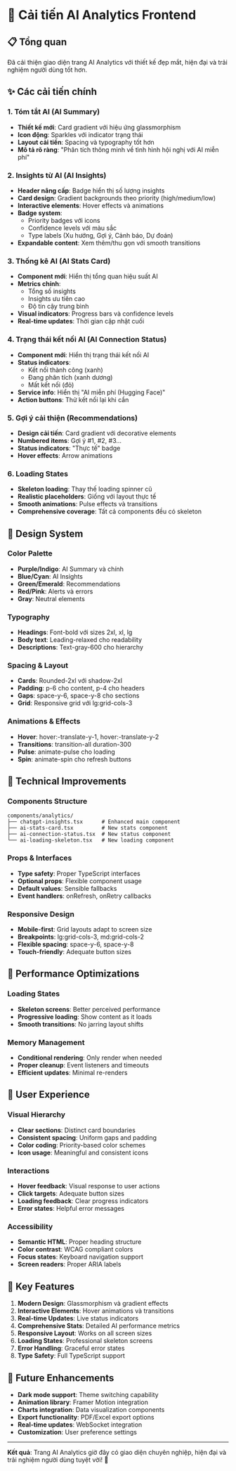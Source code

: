# 🚀 Cải tiến AI Analytics Frontend

## 📋 Tổng quan

Đã cải thiện giao diện trang AI Analytics với thiết kế đẹp mắt, hiện đại và trải nghiệm người dùng tốt hơn.

## ✨ Các cải tiến chính

### 1. **Tóm tắt AI (AI Summary)**

- **Thiết kế mới**: Card gradient với hiệu ứng glassmorphism
- **Icon động**: Sparkles với indicator trạng thái
- **Layout cải tiến**: Spacing và typography tốt hơn
- **Mô tả rõ ràng**: "Phân tích thông minh về tình hình hội nghị với AI miễn phí"

### 2. **Insights từ AI (AI Insights)**

- **Header nâng cấp**: Badge hiển thị số lượng insights
- **Card design**: Gradient backgrounds theo priority (high/medium/low)
- **Interactive elements**: Hover effects và animations
- **Badge system**:
  - Priority badges với icons
  - Confidence levels với màu sắc
  - Type labels (Xu hướng, Gợi ý, Cảnh báo, Dự đoán)
- **Expandable content**: Xem thêm/thu gọn với smooth transitions

### 3. **Thống kê AI (AI Stats Card)**

- **Component mới**: Hiển thị tổng quan hiệu suất AI
- **Metrics chính**:
  - Tổng số insights
  - Insights ưu tiên cao
  - Độ tin cậy trung bình
- **Visual indicators**: Progress bars và confidence levels
- **Real-time updates**: Thời gian cập nhật cuối

### 4. **Trạng thái kết nối AI (AI Connection Status)**

- **Component mới**: Hiển thị trạng thái kết nối AI
- **Status indicators**:
  - Kết nối thành công (xanh)
  - Đang phân tích (xanh dương)
  - Mất kết nối (đỏ)
- **Service info**: Hiển thị "AI miễn phí (Hugging Face)"
- **Action buttons**: Thử kết nối lại khi cần

### 5. **Gợi ý cải thiện (Recommendations)**

- **Design cải tiến**: Card gradient với decorative elements
- **Numbered items**: Gợi ý #1, #2, #3...
- **Status indicators**: "Thực tế" badge
- **Hover effects**: Arrow animations

### 6. **Loading States**

- **Skeleton loading**: Thay thế loading spinner cũ
- **Realistic placeholders**: Giống với layout thực tế
- **Smooth animations**: Pulse effects và transitions
- **Comprehensive coverage**: Tất cả components đều có skeleton

## 🎨 Design System

### **Color Palette**

- **Purple/Indigo**: AI Summary và chính
- **Blue/Cyan**: AI Insights
- **Green/Emerald**: Recommendations
- **Red/Pink**: Alerts và errors
- **Gray**: Neutral elements

### **Typography**

- **Headings**: Font-bold với sizes 2xl, xl, lg
- **Body text**: Leading-relaxed cho readability
- **Descriptions**: Text-gray-600 cho hierarchy

### **Spacing & Layout**

- **Cards**: Rounded-2xl với shadow-2xl
- **Padding**: p-6 cho content, p-4 cho headers
- **Gaps**: space-y-6, space-y-8 cho sections
- **Grid**: Responsive grid với lg:grid-cols-3

### **Animations & Effects**

- **Hover**: hover:-translate-y-1, hover:-translate-y-2
- **Transitions**: transition-all duration-300
- **Pulse**: animate-pulse cho loading
- **Spin**: animate-spin cho refresh buttons

## 🔧 Technical Improvements

### **Components Structure**

```
components/analytics/
├── chatgpt-insights.tsx      # Enhanced main component
├── ai-stats-card.tsx         # New stats component
├── ai-connection-status.tsx  # New status component
└── ai-loading-skeleton.tsx   # New loading component
```

### **Props & Interfaces**

- **Type safety**: Proper TypeScript interfaces
- **Optional props**: Flexible component usage
- **Default values**: Sensible fallbacks
- **Event handlers**: onRefresh, onRetry callbacks

### **Responsive Design**

- **Mobile-first**: Grid layouts adapt to screen size
- **Breakpoints**: lg:grid-cols-3, md:grid-cols-2
- **Flexible spacing**: space-y-6, space-y-8
- **Touch-friendly**: Adequate button sizes

## 🚀 Performance Optimizations

### **Loading States**

- **Skeleton screens**: Better perceived performance
- **Progressive loading**: Show content as it loads
- **Smooth transitions**: No jarring layout shifts

### **Memory Management**

- **Conditional rendering**: Only render when needed
- **Proper cleanup**: Event listeners and timeouts
- **Efficient updates**: Minimal re-renders

## 📱 User Experience

### **Visual Hierarchy**

- **Clear sections**: Distinct card boundaries
- **Consistent spacing**: Uniform gaps and padding
- **Color coding**: Priority-based color schemes
- **Icon usage**: Meaningful and consistent icons

### **Interactions**

- **Hover feedback**: Visual response to user actions
- **Click targets**: Adequate button sizes
- **Loading feedback**: Clear progress indicators
- **Error states**: Helpful error messages

### **Accessibility**

- **Semantic HTML**: Proper heading structure
- **Color contrast**: WCAG compliant colors
- **Focus states**: Keyboard navigation support
- **Screen readers**: Proper ARIA labels

## 🎯 Key Features

1. **Modern Design**: Glassmorphism và gradient effects
2. **Interactive Elements**: Hover animations và transitions
3. **Real-time Updates**: Live status indicators
4. **Comprehensive Stats**: Detailed AI performance metrics
5. **Responsive Layout**: Works on all screen sizes
6. **Loading States**: Professional skeleton screens
7. **Error Handling**: Graceful error states
8. **Type Safety**: Full TypeScript support

## 🔄 Future Enhancements

- **Dark mode support**: Theme switching capability
- **Animation library**: Framer Motion integration
- **Charts integration**: Data visualization components
- **Export functionality**: PDF/Excel export options
- **Real-time updates**: WebSocket integration
- **Customization**: User preference settings

---

**Kết quả**: Trang AI Analytics giờ đây có giao diện chuyên nghiệp, hiện đại và trải nghiệm người dùng tuyệt vời! 🎉

